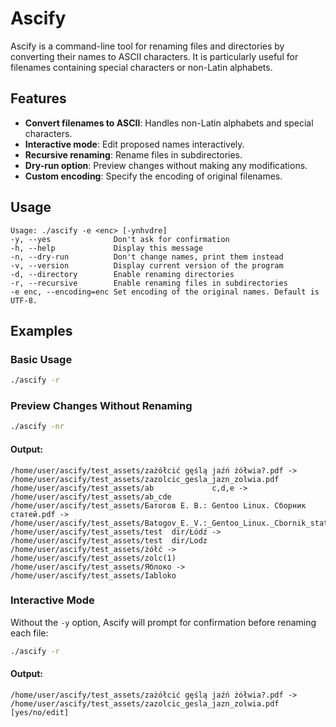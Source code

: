 # Ascify

Ascify is a command-line tool for renaming files and directories by converting their names to ASCII characters. It is particularly useful for filenames containing special characters or non-Latin alphabets.

## Features

- **Convert filenames to ASCII**: Handles non-Latin alphabets and special characters.
- **Interactive mode**: Edit proposed names interactively.
- **Recursive renaming**: Rename files in subdirectories.
- **Dry-run option**: Preview changes without making any modifications.
- **Custom encoding**: Specify the encoding of original filenames.

## Usage

```
Usage: ./ascify -e <enc> [-ynhvdre]
-y, --yes              Don't ask for confirmation
-h, --help             Display this message
-n, --dry-run          Don't change names, print them instead
-v, --version          Display current version of the program
-d, --directory        Enable renaming directories
-r, --recursive        Enable renaming files in subdirectories
-e enc, --encoding=enc Set encoding of the original names. Default is UTF-8.
```

## Examples

### Basic Usage

```bash
./ascify -r
```

### Preview Changes Without Renaming

```bash
./ascify -nr
```

#### Output:

```
/home/user/ascify/test_assets/zażółcić gęślą jaźń żółwia?.pdf ->
/home/user/ascify/test_assets/zazolcic_gesla_jazn_zolwia.pdf
/home/user/ascify/test_assets/ab             c,d,e ->
/home/user/ascify/test_assets/ab_cde
/home/user/ascify/test_assets/Батогов Е. В.: Gentoo Linux. Cборник статей.pdf ->
/home/user/ascify/test_assets/Batogov_E._V.:_Gentoo_Linux._Cbornik_statei.pdf
/home/user/ascify/test_assets/test  dir/Łódź ->
/home/user/ascify/test_assets/test  dir/Lodz
/home/user/ascify/test_assets/żółć ->
/home/user/ascify/test_assets/zolc(1)
/home/user/ascify/test_assets/Яблоко ->
/home/user/ascify/test_assets/Iabloko
```

### Interactive Mode

Without the `-y` option, Ascify will prompt for confirmation before renaming each file:

```bash
./ascify -r
```

#### Output:

```
/home/user/ascify/test_assets/zażółcić gęślą jaźń żółwia?.pdf ->
/home/user/ascify/test_assets/zazolcic_gesla_jazn_zolwia.pdf [yes/no/edit]
```
